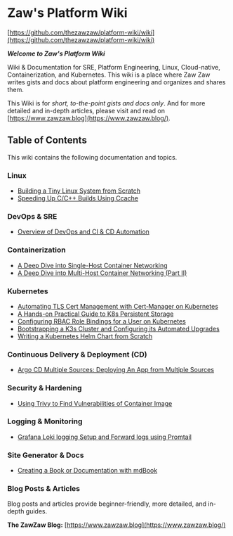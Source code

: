 # Zaw's Platform Wiki
[https://github.com/thezawzaw/platform-wiki/wiki](https://github.com/thezawzaw/platform-wiki/wiki)

_**Welcome to Zaw's Platform Wiki**_

Wiki & Documentation for SRE, Platform Engineering, Linux, Cloud-native, Containerization, and Kubernetes. This wiki is a place where Zaw Zaw writes gists and docs about platform engineering and organizes and shares them.

This Wiki is for *short, to-the-point gists and docs only*. And for more detailed and in-depth articles, please visit and read on [https://www.zawzaw.blog](https://www.zawzaw.blog/).

## Table of Contents

This wiki contains the following documentation and topics.

### Linux
 - [Building a Tiny Linux System from Scratch](Building-a-Tiny-Linux-System-from-Scratch)
 - [Speeding Up C/C++ Builds Using Ccache](Speeding-Up-C-C---Builds-Using-Ccache-(Compiler-Cache))

### DevOps & SRE
 - [Overview of DevOps and CI & CD Automation](https://github.com/thezawzaw/platform-wiki/wiki/Overview-of-DevOps-and-CI-&-CD-Automation)

### Containerization
 - [A Deep Dive into Single-Host Container Networking](https://github.com/thezawzaw/platform-wiki/wiki/Containers-from-Scratch:-Deep-Dive-into-Container-Networking)
 - [A Deep Dive into Multi-Host Container Networking (Part II)](https://www.zawzaw.blog/deep-dive-into-multi-host-container-networking)

### Kubernetes
 - [Automating TLS Cert Management with Cert‐Manager on Kubernetes](https://github.com/thezawzaw/platform-wiki/wiki/Automating-TLS-Cert-Management-with-Cert%E2%80%90Manager-on-Kubernetes)
 - [A Hands-on Practical Guide to K8s Persistent Storage](https://www.zawzaw.blog/practical-guide-k8s-persistent-storage/)
 - [Configuring RBAC Role Bindings for a User on Kubernetes](https://www.zawzaw.blog/configure-rbac-role-bindings-kubernetes/)
 - [Bootstrapping a K3s Cluster and Configuring its Automated Upgrades](https://www.zawzaw.blog/automated-upgrade-k3s-cluster/)
 - [Writing a Kubernetes Helm Chart from Scratch](https://www.zawzaw.blog/k8s-write-k8s-helm-chart)

### Continuous Delivery & Deployment (CD)
 - [Argo CD Multiple Sources: Deploying An App from Multiple Sources](https://github.com/thezawzaw/platform-wiki/wiki/Argo-CD-Multiple-Sources:-Deploying-An-App-from-Multiple-Sources)

### Security & Hardening
 - [Using Trivy to Find Vulnerabilities of Container Image](https://github.com/thezawzaw/platform-wiki/wiki/Using-Trivy-to-Find-Vulnerabilities-of-Container-Image)

### Logging & Monitoring
- [Grafana Loki logging Setup and Forward logs using Promtail](Grafana-Loki-logging-Setup-and-Forward-logs-using-Promtail)

### Site Generator & Docs
 - [Creating a Book or Documentation with mdBook](Creating-a-Book-or-Documentation-with-mdBook)

### Blog Posts & Articles

Blog posts and articles provide beginner-friendly, more detailed, and in-depth guides.

**The ZawZaw Blog:** [https://www.zawzaw.blog](https://www.zawzaw.blog/)

